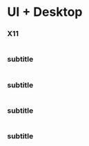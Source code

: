 # UI + Desktop

### X11
```

```

### subtitle
```
```

### subtitle
```
```


### subtitle
```
```


### subtitle
```
```
